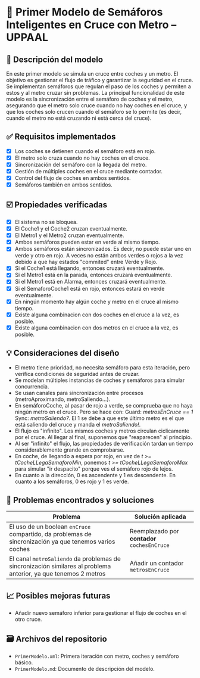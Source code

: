 # 📘 Primer Modelo de Semáforos Inteligentes en Cruce con Metro – UPPAAL

## 📜 Descripción del modelo

En este primer modelo se simula un cruce entre coches y un metro. El objetivo es gestionar el flujo de tráfico y garantizar la seguridad en el cruce. Se implementan semáforos que regulan el paso de los coches y permiten a estos y al metro cruzar sin problemas. La principal funcionalidad de este modelo es la sincronización entre el semáforo de coches y el metro, asegurando que el metro solo cruce cuando no hay coches en el cruce, y que los coches solo crucen cuando el semáforo se lo permite (es decir, cuando el metro no está cruzando ni está cerca del cruce).

## ✅ Requisitos implementados

- [X] Los coches se detienen cuando el semáforo está en rojo.
- [X] El metro solo cruza cuando no hay coches en el cruce.
- [X] Sincronización del semáforo con la llegada del metro.
- [X] Gestión de múltiples coches en el cruce mediante contador.
- [X] Control del flujo de coches en ambos sentidos.
- [X] Semáforos también en ambos sentidos.

## ☑️ Propiedades verificadas

- [X] El sistema no se bloquea.
- [X] El Coche1 y el Coche2 cruzan eventualmente.
- [X] El Metro1 y el Metro2 cruzan eventualmente.
- [X] Ambos semáforos pueden estar en verde al mismo tiempo.
- [X] Ambos semáforos están sincronizados. Es decir, no puede estar uno en verde y otro en rojo. A veces no están ambos verdes o rojos a la vez debido a que hay estados "commited" entre Verde y Rojo.
- [X] Si el Coche1 está llegando, entonces cruzará eventualmente.
- [X] Si el Metro1 está en la parada, entonces cruzará eventualmente.
- [X] Si el Metro1 está en Alarma, entonces cruzará eventualmente.
- [X] Si el SemaforoCoche1 está en rojo, entonces estará en verde eventualmente.
- [X] En ningún momento hay algún coche y metro en el cruce al mismo tiempo.
- [X] Existe alguna combinacion con dos coches en el cruce a la vez, es posible.
- [X] Existe alguna combinacion con dos metros en el cruce a la vez, es posible.

## 💡 Consideraciones del diseño

- El metro tiene prioridad, no necesita semáforo para esta iteración, pero verifica condiciones de seguridad antes de cruzar.
- Se modelan múltiples instancias de coches y semáforos para simular concurrencia.
- Se usan canales para sincronización entre procesos (metroAproximando, metroSaliendo...).
- En semáforoCoche, al pasar de rojo a verde, se comprueba que no haya ningún metro en el cruce. Pero se hace con: Guard: _metrosEnCruce == 1_ Sync: _metroSaliendo?_. El 1 se debe a que este último metro es el que está saliendo del cruce y manda el _metroSaliendo!_.
- El flujo es "infinito". Los mismos coches y metros circulan ciclicamente por el cruce. Al llegar al final, suponemos que "reaparecen" al principio.
- Al ser "infinito" el flujo, las propiedades de verificación tardan un tiempo considerablemente grande en comprobarse. 
- En coche, de llegando a espera por rojo, en vez de _t >= tCocheLLegaSemaforoMin_, ponemos _t >= tCocheLLegaSemaforoMax_ para simular "ir despacito" porque ves el semáforo rojo de lejos.
- En cuanto a la dirección, 0 es ascendente y 1 es descendente. En cuanto a los semáforos, 0 es rojo y 1 es verde. 



## 🐞 Problemas encontrados y soluciones

| Problema                                      | Solución aplicada                                |
|----------------------------------------------|--------------------------------------------------|
| El uso de un boolean `enCruce` compartido, da problemas de sincronización ya que tenemos varios coches  | Reemplazado por __contador__ `cochesEnCruce`         |
| El canal `metroSaliendo` da problemas de sincronización similares al problema anterior, ya que tenemos 2 metros | Añadir un contador `metrosEnCruce`   |

## 📈 Posibles mejoras futuras

- Añadir nuevo semáforo inferior para gestionar el flujo de coches en el otro cruce.

## 🗃️ Archivos del repositorio

- `PrimerModelo.xml`: Primera iteración con metro, coches y semáforo básico.
- `PrimerModelo.md`: Documento de descripción del modelo.
